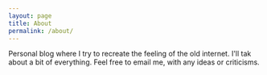 ```yaml
---
layout: page
title: About
permalink: /about/
---
```


Personal blog where I try to recreate the feeling of the old internet. I'll tak about a bit of everything.
Feel free to email me, with any ideas or criticisms.
